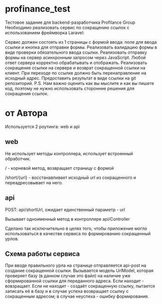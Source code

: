 # profinance_test

Тестовое задание для backend-разработчика Profilance Group
Необходимо реализовать сервис по сокращению ссылок с использованием фреймворка Laravel:

Сервис должен состоять из 1 страницы с формой ввода: поле для ввода ссылки и кнопка для отправки формы.
Реализовать валидацию формы в виде проверки обязательного ввода ссылки.
Реализовать отправку формы на сервер асинхронным запросом через JavaScript. Любой ответ сервера корректно обрабатывать и отображать.
Реализовать сокращение ссылки на сервере и возврат сокращенной ссылки на клиент. При переходе по ссылке должно быть перенаправление на исходный адрес.
Предоставить результат в виде ссылки на git репозиторий.
P.S. Нам важно оценить как вы мыслите и как вы пишете код, поэтому не нужно использовать сторонние решения для сокращения ссылок.


# от Автора
Используется 2 роутинга: web и api

web
--
Не использует методы контроллера, использует встроенный обработчик.


/ - корневой метод, возвращает страницу с формой

/short/{url} - восстанавливает исходный url из сокращенного и переадресовывает на него. 

api
--
POST: api/shortUrl, ожидает единственный параметр - url

Вызывает одноименный метод в контроллере api/Controller

Сделано так исключительно в целях того, чтобы приложение могло использоваться в качестве сервиса
по формированию сокращенный урлов.

Схема работы сервиса
--
При вводе правильного урла на странице отправляется api-post на создание сокращенной ссылки.
Вызывается модель UrlModel, которая проверяет базу (в данном случае это файл) на наличие 
уже сформированной ссылки для переданного адреса. Если находит - вовзращает. Если не находит - 
создаёт сокращенную ссылку, пытается записать её в базу и в случае успеха возвращает ссылку с 
сокращенным адресом; в случае неуспеха - ошибку формирования.
